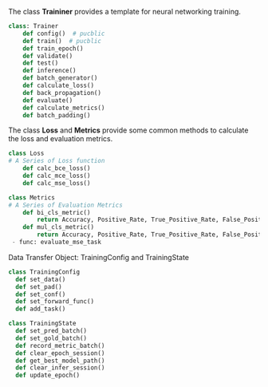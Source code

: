 The class **Traininer** provides a template for neural networking training.

```python 
class: Trainer   
    def config()  # pucblic
    def train()  # pucblic
    def train_epoch()
    def validate()
    def test()
    def inference()
    def batch_generator()  
    def calculate_loss()  
    def back_propagation()
    def evaluate()  
    def calculate_metrics()  
    def batch_padding()
```

The class **Loss** and **Metrics** provide some common methods to calculate the loss and evaluation metrics. 

```python
class Loss
# A Series of Loss function  
    def calc_bce_loss()
    def calc_mce_loss()
    def calc_mse_loss()
```

```python
class Metrics  
# A Series of Evaluation Metrics  
    def bi_cls_metric()
        return Accuracy, Positive_Rate, True_Positive_Rate, False_Positive_Rate, Recall, Positive_Precision, Negative_Precision, F1_score 
    def mul_cls_metric()
        return Accuracy, Positive_Rate, True_Positive_Rate, False_Positive_Rate, Recall, Positive_Precision, Negative_Precision, F1_score
 - func: evaluate_mse_task  
```


Data Transfer Object: TrainingConfig and TrainingState

```python
class TrainingConfig
  def set_data()
  def set_pad()
  def set_conf()
  def set_forward_func()
  def add_task()
```

```python
class TrainingState
  def set_pred_batch()
  def set_gold_batch()
  def record_metric_batch()
  def clear_epoch_session()
  def get_best_model_path()
  def clear_infer_session()
  def update_epoch()
```
 
